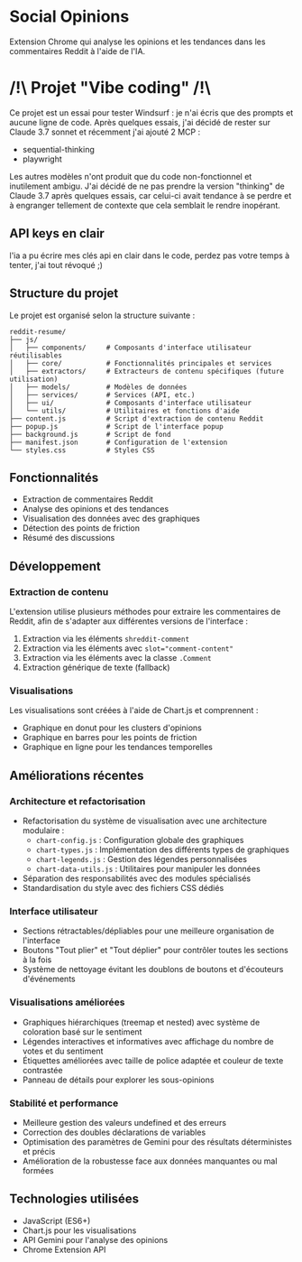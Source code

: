 # Social Opinions

Extension Chrome qui analyse les opinions et les tendances dans les commentaires Reddit à l'aide de l'IA.

# /!\ Projet "Vibe coding" /!\
Ce projet est un essai pour tester Windsurf : je n'ai écris que des prompts et aucune ligne de code.
Après quelques essais, j'ai décidé de rester sur Claude 3.7 sonnet et récemment j'ai ajouté 2 MCP :
- sequential-thinking
- playwright

Les autres modèles n'ont produit que du code non-fonctionnel et inutilement ambigu.
J'ai décidé de ne pas prendre la version "thinking" de Claude 3.7 après quelques essais, 
car celui-ci avait tendance à se perdre et à engranger tellement de contexte que cela semblait le rendre inopérant.

## API keys en clair
l'ia a pu écrire mes clés api en clair dans le code, perdez pas votre temps à tenter, j'ai tout révoqué ;)


## Structure du projet

Le projet est organisé selon la structure suivante :

```
reddit-resume/
├── js/
│   ├── components/     # Composants d'interface utilisateur réutilisables
│   ├── core/           # Fonctionnalités principales et services
│   ├── extractors/     # Extracteurs de contenu spécifiques (future utilisation)
│   ├── models/         # Modèles de données
│   ├── services/       # Services (API, etc.)
│   ├── ui/             # Composants d'interface utilisateur
│   └── utils/          # Utilitaires et fonctions d'aide
├── content.js          # Script d'extraction de contenu Reddit
├── popup.js            # Script de l'interface popup
├── background.js       # Script de fond
├── manifest.json       # Configuration de l'extension
└── styles.css          # Styles CSS
```

## Fonctionnalités

- Extraction de commentaires Reddit
- Analyse des opinions et des tendances
- Visualisation des données avec des graphiques
- Détection des points de friction
- Résumé des discussions

## Développement

### Extraction de contenu

L'extension utilise plusieurs méthodes pour extraire les commentaires de Reddit, afin de s'adapter aux différentes versions de l'interface :

1. Extraction via les éléments `shreddit-comment`
2. Extraction via les éléments avec `slot="comment-content"`
3. Extraction via les éléments avec la classe `.Comment`
4. Extraction générique de texte (fallback)

### Visualisations

Les visualisations sont créées à l'aide de Chart.js et comprennent :

- Graphique en donut pour les clusters d'opinions
- Graphique en barres pour les points de friction
- Graphique en ligne pour les tendances temporelles

## Améliorations récentes

### Architecture et refactorisation
- Refactorisation du système de visualisation avec une architecture modulaire :
  - `chart-config.js` : Configuration globale des graphiques
  - `chart-types.js` : Implémentation des différents types de graphiques
  - `chart-legends.js` : Gestion des légendes personnalisées
  - `chart-data-utils.js` : Utilitaires pour manipuler les données
- Séparation des responsabilités avec des modules spécialisés
- Standardisation du style avec des fichiers CSS dédiés

### Interface utilisateur
- Sections rétractables/dépliables pour une meilleure organisation de l'interface
- Boutons "Tout plier" et "Tout déplier" pour contrôler toutes les sections à la fois
- Système de nettoyage évitant les doublons de boutons et d'écouteurs d'événements

### Visualisations améliorées
- Graphiques hiérarchiques (treemap et nested) avec système de coloration basé sur le sentiment
- Légendes interactives et informatives avec affichage du nombre de votes et du sentiment
- Étiquettes améliorées avec taille de police adaptée et couleur de texte contrastée
- Panneau de détails pour explorer les sous-opinions

### Stabilité et performance
- Meilleure gestion des valeurs undefined et des erreurs
- Correction des doubles déclarations de variables
- Optimisation des paramètres de Gemini pour des résultats déterministes et précis
- Amélioration de la robustesse face aux données manquantes ou mal formées

## Technologies utilisées

- JavaScript (ES6+)
- Chart.js pour les visualisations
- API Gemini pour l'analyse des opinions
- Chrome Extension API
